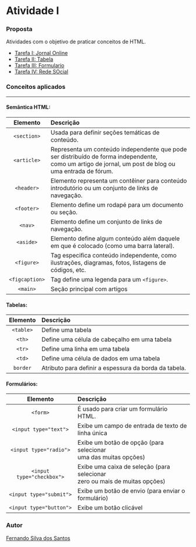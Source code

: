 # Atividade I

### Proposta

Atividades com o objetivo de praticar conceitos de HTML.

- [Tarefa I: Jornal Online](https://github.com/nandosannn/web1-ativade1/tree/main/tarefa01)
- [Tarefa II: Tabela](https://github.com/nandosannn/web1-ativade1/tree/main/tarefa02)
- [Tarefa III: Formulario](https://github.com/nandosannn/web1-ativade1/tree/main/tarefa03)
- [Tarefa IV: Rede SOcial](https://github.com/nandosannn/web1-ativade1/tree/main/tarefa04)

### Conceitos aplicados
<hr>

#### Semãntica HTML:

Elemento | Descrição
:-------:| :-------
`<section>`| Usada para definir seções temáticas de conteúdo.
`<article>`| Representa um conteúdo independente que pode ser distribuído de forma independente, <br> como um artigo de jornal, um post de blog ou uma entrada de fórum.
`<header>`| Elemento representa um contêiner para conteúdo introdutório ou um conjunto de links de navegação.
`<footer>`| Elemento define um rodapé para um documento ou seção.
`<nav>`| Elemento define um conjunto de links de navegação.
`<aside>`| Elemento define algum conteúdo além daquele em que é colocado (como uma barra lateral).
`<figure>`| Tag especifica conteúdo independente, como ilustrações, diagramas, fotos, listagens de códigos, etc.
`<figcaption>`| Tag define uma legenda para um `<figure>`.
`<main>`| Seção principal com artigos 

#### Tabelas:

Elemento | Descrição
:--: | :-------
`<table>`| Define uma tabela
`<th>`| Define uma célula de cabeçalho em uma tabela
`<tr>`| Define uma linha em uma tabela
`<td>`| Define uma célula de dados em uma tabela
`border`| Atributo para definir a espessura da borda da tabela.

#### Formulários:

Elemento | Descrição
:--: | :-------
`<form>`| É usado para criar um formulário HTML.
`<input type="text">`| Exibe um campo de entrada de texto de linha única
`<input type="radio">`| Exibe um botão de opção (para selecionar <br> uma das muitas opções)
`<input type="checkbox">`|Exibe uma caixa de seleção (para selecionar <br> zero ou mais de muitas opções)
`<input type="submit">`|Exibe um botão de envio (para enviar o formulário)
`<input type="button">`|Exibe um botão clicável

### Autor

[Fernando Silva dos Santos](https://github.com/nandosannn)